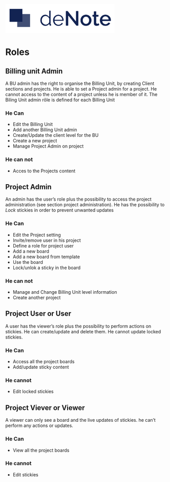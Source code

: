 ![deNote Logo](./assets/images/denote-logo.png)

# Roles

## Billing unit Admin
 A BU admin has the right to organise the Billing Unit, by creating Client sections and projects. He is able to set a Project admin for a project. He cannot access to the content of a project unless he is member of it. The Biling Unit admin rôle is defined for each Billing Unit

 ### He Can
 * Edit the Billing Unit
 * Add another Billing Unit admin
 * Create/Update the client level for the BU
 * Create a new project 
 * Manage Project Admin on project  

 ### He can not
 * Acces to the Projects content

## Project Admin
An admin has the user’s role plus the possibility to access the project administration (see section project administration). He has the possibility to *Lock* stickies in order to prevent unwanted updates

 ### He Can
 * Edit the Project setting
 * Invite/remove user in his project
 * Define a role for project user
 * Add a new board
 * Add a new board from template
 * Use the board
 * Lock/unlok a sticky in the board

 ### He can not
 * Manage and Change Billing Unit level information
 * Create another project

## Project User or User
A user has the viewer’s role plus the possibility to perform actions on stickies. He can create/update and delete them. He cannot update locked stickies.

 ### He Can
 * Access all the project boards
 * Add/update sticky content
 
 ### He cannot
 * Edit locked stickies


## Project Viever or Viewer
A viewer can only see a board and the live updates of stickies. he can’t perform any actions or updates.

 ### He Can
 * View all the project boards
 
 ### He cannot
 * Edit stickies

